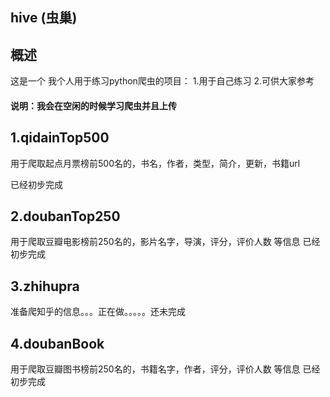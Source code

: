 ## hive (虫巢)
## 概述

这是一个 我个人用于练习python爬虫的项目：
1.用于自己练习
2.可供大家参考


#### 说明：我会在空闲的时候学习爬虫并且上传

## 1.qidainTop500
用于爬取起点月票榜前500名的，书名，作者，类型，简介，更新，书籍url
<!-- ![Alt text](pic1.png) -->
已经初步完成

## 2.doubanTop250
用于爬取豆瓣电影榜前250名的，影片名字，导演，评分，评价人数 等信息
已经初步完成

## 3.zhihupra  
准备爬知乎的信息。。。正在做。。。。。还未完成

## 4.doubanBook
用于爬取豆瓣图书榜前250名的，书籍名字，作者，评分，评价人数 等信息
已经初步完成